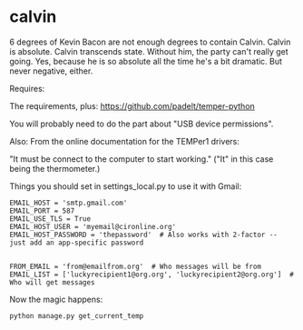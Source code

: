 calvin
======

6 degrees of Kevin Bacon are not enough degrees to contain Calvin. Calvin is absolute. Calvin transcends state. Without him, the party can't really get going. Yes, because he is so absolute all the time he's a bit dramatic. But never negative, either.

Requires:

The requirements, plus:
https://github.com/padelt/temper-python

You will probably need to do the part about "USB device permissions".

Also: From the online documentation for the TEMPer1 drivers:

"It must be connect to the computer to start working." ("It" in this case being the thermometer.)

Things you should set in settings_local.py to use it with Gmail:
```
EMAIL_HOST = 'smtp.gmail.com'
EMAIL_PORT = 587
EMAIL_USE_TLS = True
EMAIL_HOST_USER = 'myemail@cironline.org'
EMAIL_HOST_PASSWORD = 'thepassword'  # Also works with 2-factor -- just add an app-specific password


FROM_EMAIL = 'from@emailfrom.org'  # Who messages will be from
EMAIL_LIST = ['luckyrecipient1@org.org', 'luckyrecipient2@org.org']  # Who will get messages
```

Now the magic happens:
```
python manage.py get_current_temp
```